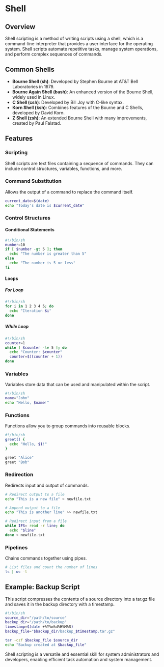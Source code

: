 # Shell

## Overview

Shell scripting is a method of writing scripts using a shell, which is a command-line interpreter that provides a user interface for the operating system. Shell scripts automate repetitive tasks, manage system operations, and perform complex sequences of commands.

## Common Shells

- **Bourne Shell (sh)**: Developed by Stephen Bourne at AT&T Bell Laboratories in 1979.
- **Bourne Again Shell (bash)**: An enhanced version of the Bourne Shell, widely used in Linux.
- **C Shell (csh)**: Developed by Bill Joy with C-like syntax.
- **Korn Shell (ksh)**: Combines features of the Bourne and C Shells, developed by David Korn.
- **Z Shell (zsh)**: An extended Bourne Shell with many improvements, created by Paul Falstad.

## Features

### Scripting

Shell scripts are text files containing a sequence of commands. They can include control structures, variables, functions, and more.

### Command Substitution

Allows the output of a command to replace the command itself.

```sh
current_date=$(date)
echo "Today's date is $current_date"
```

### Control Structures

#### Conditional Statements

```sh
#!/bin/sh
number=10
if [ $number -gt 5 ]; then
  echo "The number is greater than 5"
else
  echo "The number is 5 or less"
fi
```

#### Loops

##### For Loop

```sh
#!/bin/sh
for i in 1 2 3 4 5; do
  echo "Iteration $i"
done
```

##### While Loop

```sh
#!/bin/sh
counter=1
while [ $counter -le 5 ]; do
  echo "Counter: $counter"
  counter=$((counter + 1))
done
```

### Variables

Variables store data that can be used and manipulated within the script.

```sh
#!/bin/sh
name="John"
echo "Hello, $name!"
```

### Functions

Functions allow you to group commands into reusable blocks.

```sh
#!/bin/sh
greet() {
  echo "Hello, $1!"
}

greet "Alice"
greet "Bob"
```

### Redirection

Redirects input and output of commands.

```sh
# Redirect output to a file
echo "This is a new file" > newfile.txt

# Append output to a file
echo "This is another line" >> newfile.txt

# Redirect input from a file
while IFS= read -r line; do
  echo "$line"
done < newfile.txt
```

### Pipelines

Chains commands together using pipes.

```sh
# List files and count the number of lines
ls | wc -l
```

## Example: Backup Script

This script compresses the contents of a source directory into a tar.gz file and saves it in the backup directory with a timestamp.

```sh
#!/bin/sh
source_dir="/path/to/source"
backup_dir="/path/to/backup"
timestamp=$(date +%Y%m%d%H%M%S)
backup_file="$backup_dir/backup_$timestamp.tar.gz"

tar -czf $backup_file $source_dir
echo "Backup created at $backup_file"
```

Shell scripting is a versatile and essential skill for system administrators and developers, enabling efficient task automation and system management.